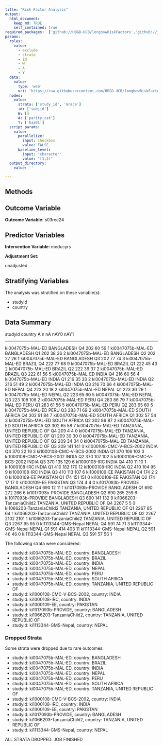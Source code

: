 ```yaml
---
title: "Risk Factor Analysis"
output: 
  html_document:
    keep_md: TRUE
    self_contained: true
required_packages:  ['github://HBGD-UCB/longbowRiskFactors','github://jeremyrcoyle/skimr@vector_types', 'github://tlverse/delayed']
params:
  roles:
    value:
      - exclude
      - strata
      - id
      - W
      - A
      - Y
  data: 
    value: 
      type: 'web'
      uri: 'https://raw.githubusercontent.com/HBGD-UCB/longbowRiskFactors/master/inst/sample_data/birthwt_data.rdata'
  nodes:
    value:
      strata: ['study_id', 'mrace']
      id: ['subjid']
      W: []
      A: ['parity_cat']
      Y: ['haz01']
  script_params:
    value:
      parallelize:
        input: checkbox
        value: FALSE
      baseline_level:
        input: 'character'
        value: "[1,2)"
  output_directory:
    value: ''

---
```








## Methods
## Outcome Variable

**Outcome Variable:** s03rec24

## Predictor Variables

**Intervention Variable:** meducyrs

**Adjustment Set:**

unadjusted

## Stratifying Variables

The analysis was stratified on these variable(s):

* studyid
* country

## Data Summary

studyid                    country                        A        n     nA   nAY0   nAY1
-------------------------  -----------------------------  ---  -----  -----  -----  -----
ki0047075b-MAL-ED          BANGLADESH                     Q4     202     60     59      1
ki0047075b-MAL-ED          BANGLADESH                     Q1     202     38     36      2
ki0047075b-MAL-ED          BANGLADESH                     Q2     202     27     26      1
ki0047075b-MAL-ED          BANGLADESH                     Q3     202     77     74      3
ki0047075b-MAL-ED          BRAZIL                         Q4     222     77     68      9
ki0047075b-MAL-ED          BRAZIL                         Q1     222     45     43      2
ki0047075b-MAL-ED          BRAZIL                         Q2     222     39     37      2
ki0047075b-MAL-ED          BRAZIL                         Q3     222     61     56      5
ki0047075b-MAL-ED          INDIA                          Q4     216     60     56      4
ki0047075b-MAL-ED          INDIA                          Q1     216     35     33      2
ki0047075b-MAL-ED          INDIA                          Q2     216     51     49      2
ki0047075b-MAL-ED          INDIA                          Q3     216     70     66      4
ki0047075b-MAL-ED          NEPAL                          Q4     223     20     18      2
ki0047075b-MAL-ED          NEPAL                          Q1     223     30     29      1
ki0047075b-MAL-ED          NEPAL                          Q2     223     65     60      5
ki0047075b-MAL-ED          NEPAL                          Q3     223    108    106      2
ki0047075b-MAL-ED          PERU                           Q4     283     86     79      7
ki0047075b-MAL-ED          PERU                           Q1     283     61     56      5
ki0047075b-MAL-ED          PERU                           Q2     283     65     60      5
ki0047075b-MAL-ED          PERU                           Q3     283     71     69      2
ki0047075b-MAL-ED          SOUTH AFRICA                   Q4     302     91     84      7
ki0047075b-MAL-ED          SOUTH AFRICA                   Q1     302     57     54      3
ki0047075b-MAL-ED          SOUTH AFRICA                   Q2     302     89     87      2
ki0047075b-MAL-ED          SOUTH AFRICA                   Q3     302     65     58      7
ki0047075b-MAL-ED          TANZANIA, UNITED REPUBLIC OF   Q4     209      4      4      0
ki0047075b-MAL-ED          TANZANIA, UNITED REPUBLIC OF   Q1     209     30     30      0
ki0047075b-MAL-ED          TANZANIA, UNITED REPUBLIC OF   Q2     209     34     34      0
ki0047075b-MAL-ED          TANZANIA, UNITED REPUBLIC OF   Q3     209    141    141      0
ki1000108-CMC-V-BCS-2002   INDIA                          Q4     370     22     19      3
ki1000108-CMC-V-BCS-2002   INDIA                          Q1     370    106    103      3
ki1000108-CMC-V-BCS-2002   INDIA                          Q2     370    107    102      5
ki1000108-CMC-V-BCS-2002   INDIA                          Q3     370    135    129      6
ki1000108-IRC              INDIA                          Q4     410     11     10      1
ki1000108-IRC              INDIA                          Q1     410    182    170     12
ki1000108-IRC              INDIA                          Q2     410    104     95      9
ki1000108-IRC              INDIA                          Q3     410    113    107      6
ki1000109-EE               PAKISTAN                       Q4     174      2      2      0
ki1000109-EE               PAKISTAN                       Q1     174    151    151      0
ki1000109-EE               PAKISTAN                       Q2     174     17     17      0
ki1000109-EE               PAKISTAN                       Q3     174      4      4      0
ki1017093b-PROVIDE         BANGLADESH                     Q4     690     12     11      1
ki1017093b-PROVIDE         BANGLADESH                     Q1     690    272    266      6
ki1017093b-PROVIDE         BANGLADESH                     Q2     690    265    259      6
ki1017093b-PROVIDE         BANGLADESH                     Q3     690    141    132      9
ki1066203-TanzaniaChild2   TANZANIA, UNITED REPUBLIC OF   Q4    2267      5      5      0
ki1066203-TanzaniaChild2   TANZANIA, UNITED REPUBLIC OF   Q1    2267     65     64      1
ki1066203-TanzaniaChild2   TANZANIA, UNITED REPUBLIC OF   Q2    2267   2102   2101      1
ki1066203-TanzaniaChild2   TANZANIA, UNITED REPUBLIC OF   Q3    2267     95     95      0
ki1113344-GMS-Nepal        NEPAL                          Q4     591     74     71      3
ki1113344-GMS-Nepal        NEPAL                          Q1     591    414    403     11
ki1113344-GMS-Nepal        NEPAL                          Q2     591     46     46      0
ki1113344-GMS-Nepal        NEPAL                          Q3     591     57     56      1


The following strata were considered:

* studyid: ki0047075b-MAL-ED, country: BANGLADESH
* studyid: ki0047075b-MAL-ED, country: BRAZIL
* studyid: ki0047075b-MAL-ED, country: INDIA
* studyid: ki0047075b-MAL-ED, country: NEPAL
* studyid: ki0047075b-MAL-ED, country: PERU
* studyid: ki0047075b-MAL-ED, country: SOUTH AFRICA
* studyid: ki0047075b-MAL-ED, country: TANZANIA, UNITED REPUBLIC OF
* studyid: ki1000108-CMC-V-BCS-2002, country: INDIA
* studyid: ki1000108-IRC, country: INDIA
* studyid: ki1000109-EE, country: PAKISTAN
* studyid: ki1017093b-PROVIDE, country: BANGLADESH
* studyid: ki1066203-TanzaniaChild2, country: TANZANIA, UNITED REPUBLIC OF
* studyid: ki1113344-GMS-Nepal, country: NEPAL

### Dropped Strata

Some strata were dropped due to rare outcomes:

* studyid: ki0047075b-MAL-ED, country: BANGLADESH
* studyid: ki0047075b-MAL-ED, country: BRAZIL
* studyid: ki0047075b-MAL-ED, country: INDIA
* studyid: ki0047075b-MAL-ED, country: NEPAL
* studyid: ki0047075b-MAL-ED, country: PERU
* studyid: ki0047075b-MAL-ED, country: SOUTH AFRICA
* studyid: ki0047075b-MAL-ED, country: TANZANIA, UNITED REPUBLIC OF
* studyid: ki1000108-CMC-V-BCS-2002, country: INDIA
* studyid: ki1000108-IRC, country: INDIA
* studyid: ki1000109-EE, country: PAKISTAN
* studyid: ki1017093b-PROVIDE, country: BANGLADESH
* studyid: ki1066203-TanzaniaChild2, country: TANZANIA, UNITED REPUBLIC OF
* studyid: ki1113344-GMS-Nepal, country: NEPAL


ALL STRATA DROPPED. JOB FINISHED














